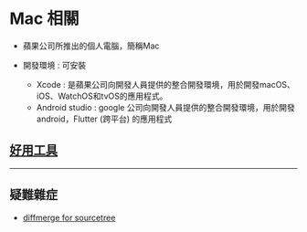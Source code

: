 # Mac 相關

* 蘋果公司所推出的個人電腦，簡稱Mac

* 開發環境 : 可安裝
  * Xcode : 是蘋果公司向開發人員提供的整合開發環境，用於開發macOS、iOS、WatchOS和tvOS的應用程式。
  * Android studio : google 公司向開發人員提供的整合開發環境，用於開發 android，Flutter (跨平台) 的應用程式

## [好用工具](./Tools/README.md)

---

## 疑難雜症

* [diffmerge for sourcetree](./diffmergeForSourcetree/README.md)
